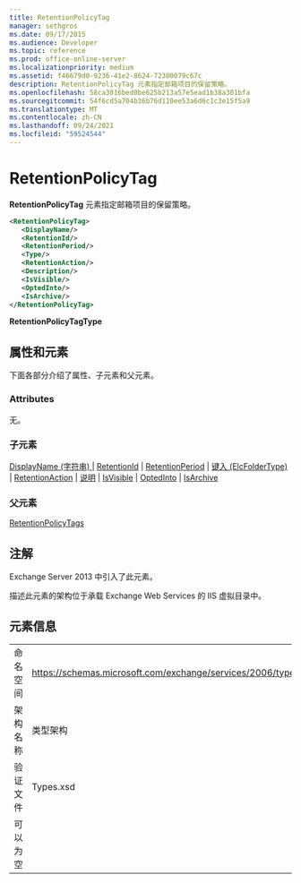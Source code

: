 ```yaml
---
title: RetentionPolicyTag
manager: sethgros
ms.date: 09/17/2015
ms.audience: Developer
ms.topic: reference
ms.prod: office-online-server
ms.localizationpriority: medium
ms.assetid: f46679d0-9236-41e2-8624-72300079c67c
description: RetentionPolicyTag 元素指定邮箱项目的保留策略。
ms.openlocfilehash: 58ca3016bed0be625b213a57e5ead1b38a301bfa
ms.sourcegitcommit: 54f6cd5a704b36b76d110ee53a6d6c1c3e15f5a9
ms.translationtype: MT
ms.contentlocale: zh-CN
ms.lasthandoff: 09/24/2021
ms.locfileid: "59524544"
---
```

# <a name="retentionpolicytag"></a>RetentionPolicyTag

**RetentionPolicyTag** 元素指定邮箱项目的保留策略。 
  
```XML
<RetentionPolicyTag>
   <DisplayName/>
   <RetentionId/>
   <RetentionPeriod/>
   <Type/>
   <RetentionAction/>
   <Description/>
   <IsVisible/>
   <OptedInto/>
   <IsArchive/>
</RetentionPolicyTag>
```

 **RetentionPolicyTagType**
## <a name="attributes-and-elements"></a>属性和元素

下面各部分介绍了属性、子元素和父元素。
  
### <a name="attributes"></a>Attributes

无。
  
### <a name="child-elements"></a>子元素

[DisplayName (字符串) ](displayname-string.md)  | [RetentionId](retentionid.md)  | [RetentionPeriod](retentionperiod.md)  | [键入 (ElcFolderType) ](type-elcfoldertype.md)  | [RetentionAction](retentionaction.md)  | [说明](description.md)  | [IsVisible](isvisible.md)  | [OptedInto](optedinto.md)  | [IsArchive](isarchive.md)
  
### <a name="parent-elements"></a>父元素

[RetentionPolicyTags](retentionpolicytags.md)
  
## <a name="remarks"></a>注解

Exchange Server 2013 中引入了此元素。
  
描述此元素的架构位于承载 Exchange Web Services 的 IIS 虚拟目录中。
  
## <a name="element-information"></a>元素信息

|||
|:-----|:-----|
|命名空间  <br/> |https://schemas.microsoft.com/exchange/services/2006/types  <br/> |
|架构名称  <br/> |类型架构  <br/> |
|验证文件  <br/> |Types.xsd  <br/> |
|可以为空  <br/> ||
   

